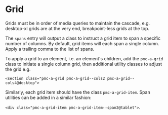# Grid

Grids must be in order of media queries to maintain the cascade,
e.g. desktop-xl grids are at the very end, breakpoint-less grids at
the top.

The `spans` entry will output a class to instruct a grid item to span
a specific number of columns. By default, grid items will each span
a single column. Apply a trailing comma to the list of spans.

To apply a grid to an element, i.e. an element's children, add the `pmc-a-grid`
class to initiate a single column grid, then additional utility classes to
adjust the grid e.g.

`<section class="pmc-a-grid pmc-a-grid--cols2 pmc-a-grid--cols4@desktop">`

Similarly, each grid item should have the class `pmc-a-grid-item`. Span utilities
can be added in a similar fashion:

`<div class="pmc-a-grid-item pmc-a-grid-item--span2@tablet">`.
